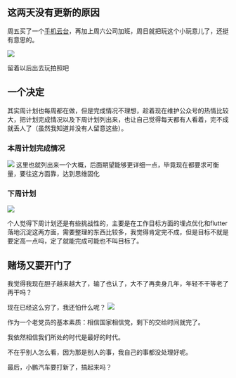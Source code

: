 ## 这两天没有更新的原因
周五买了一个[手机云台](https://item.jd.com/100007413582.html)，再加上周六公司加班，周日就把玩这个小玩意儿了，还挺有意思的。

![](https://imgkr2.cn-bj.ufileos.com/1a50f84e-8673-4450-8987-821904deece9.png?UCloudPublicKey=TOKEN_8d8b72be-579a-4e83-bfd0-5f6ce1546f13&Signature=4QERNtO6883sxEzau6vKK5zYTsY%253D&Expires=1598279142)

留着以后出去玩拍照吧

## 一个决定
其实周计划也每周都在做，但是完成情况不理想，趁着现在维护公众号的热情比较大，把计划完成情况以及下周计划列出来，也让自己觉得每天都有人看着，完不成就丢人了（虽然我知道并没有人留意这些）。

### 本周计划完成情况
![](https://imgkr2.cn-bj.ufileos.com/cbb2c0c9-0448-4b69-83e1-565f3a1b919b.png?UCloudPublicKey=TOKEN_8d8b72be-579a-4e83-bfd0-5f6ce1546f13&Signature=%252FRzC2BAuCzrntTzVtPfM6ks9XBE%253D&Expires=1598279491)
这里也就列出来一个大概，后面期望能够更详细一点，毕竟现在都要求可衡量，要往这方面靠，达到思维固化

### 下周计划
![](https://imgkr2.cn-bj.ufileos.com/96d45182-b5dc-4e8e-bd9d-607d84d733ec.png?UCloudPublicKey=TOKEN_8d8b72be-579a-4e83-bfd0-5f6ce1546f13&Signature=x%252BxT%252B682DJ4RK4lfJla4cZN6Jgo%253D&Expires=1598279915)

个人觉得下周计划还是有些挑战性的，主要是在工作目标方面的埋点优化和flutter落地沉淀这两方面，需要整理的东西比较多，我觉得肯定完不成，但是目标不就是要定高一点吗，定了就能完成可能也不叫目标了。

## 赌场又要开门了
我觉得我现在胆子越来越大了，输了也认了，大不了再卖身几年，年轻不干等老了再干吗？

现在已经这么穷了，我还怕什么呢？
![](https://imgkr2.cn-bj.ufileos.com/1e7da033-2195-4289-a645-778da3e33c39.gif?UCloudPublicKey=TOKEN_8d8b72be-579a-4e83-bfd0-5f6ce1546f13&Signature=3%252FyTJHtOfmExU8U6DIlQaJWT%252B2I%253D&Expires=1598280722)


作为一个老党员的基本素质：相信国家相信党，剩下的交给时间就完了。

我依然相信我们所处的时代是最好的时代。

不在乎别人怎么看，因为那是别人的事，我自己的事都没处理好呢。

最后，小鹏汽车要打新了，搞起来吗？
